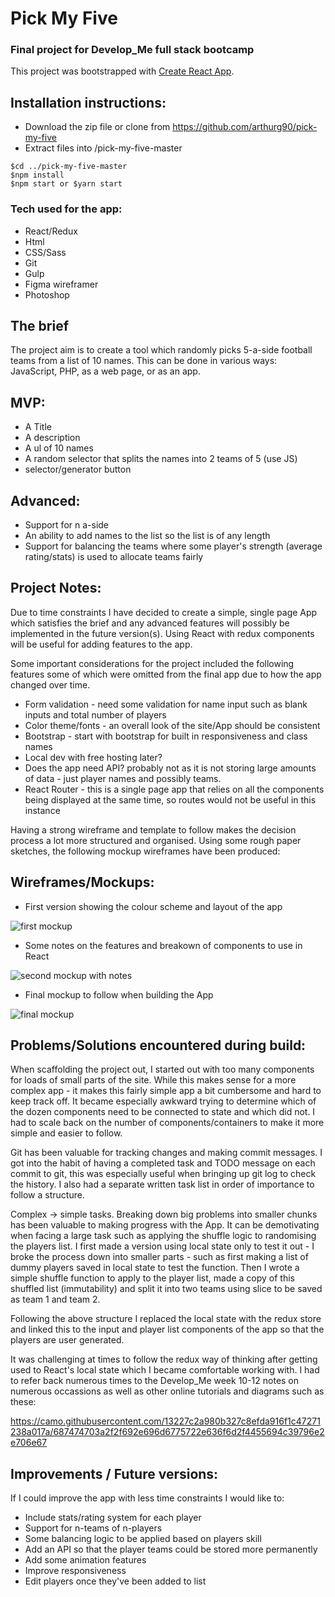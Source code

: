 # Pick My Five
### Final project for Develop_Me full stack bootcamp

This project was bootstrapped with [Create React App](https://github.com/facebookincubator/create-react-app).

## Installation instructions:
- Download the zip file or clone from https://github.com/arthurg90/pick-my-five
- Extract files into /pick-my-five-master

``` shell
$cd ../pick-my-five-master
$npm install
$npm start or $yarn start
```

### Tech used for the app:
- React/Redux
- Html
- CSS/Sass
- Git
- Gulp
- Figma wireframer
- Photoshop

## The brief

The project aim is to create a tool which randomly picks 5-a-side football teams from a list of 10 names. This can be done in various ways: JavaScript, PHP, as a web page, or as an app.

## MVP:
- A Title
- A description
- A ul of 10 names
- A random selector that splits the names into 2 teams of 5 (use JS)
- selector/generator button

## Advanced:

- Support for n a-side
- An ability to add names to the list so the list is of any length
- Support for balancing the teams where some player's strength (average rating/stats) is used to allocate teams fairly


## Project Notes:

Due to time constraints I have decided to create a simple, single page App which satisfies the brief and any advanced features will possibly be implemented in the future version(s). Using React with redux components will be useful for adding features to the app.

Some important considerations for the project included the following features some of which were omitted from the final app due to how the app changed over time.

- Form validation - need some validation for name input such as blank inputs and total number of players
- Color theme/fonts - an overall look of the site/App should be consistent
- Bootstrap - start with bootstrap for built in responsiveness and class names
- Local dev with free hosting later?
- Does the app need API? probably not as it is not storing large amounts of data - just player names and possibly teams.
- React Router - this is a single page app that relies on all the components being displayed at the same time, so routes would not be useful in this instance

Having a strong wireframe and template to follow makes the decision process a lot more structured and organised. Using some rough paper sketches, the following mockup wireframes have been produced:

## Wireframes/Mockups:
- First version showing the colour scheme and layout of the app

![first mockup](./notes-wireframes/mockup.jpg)

- Some notes on the features and breakown of components to use in React

![second mockup with notes](./notes-wireframes/mockup2.jpg)

- Final mockup to follow when building the App

![final mockup](./notes-wireframes/mockup3.jpg)

## Problems/Solutions encountered during build:

When scaffolding the project out, I started out with too many components for loads of small parts of the site. While this makes sense for a more complex app - it makes this fairly simple app a bit cumbersome and hard to keep track off. It became especially awkward trying to determine which of the dozen components need to be connected to state and which did not. I had to scale back on the number of components/containers to make it more simple and easier to follow.

Git has been valuable for tracking changes and making commit messages. I got into the habit of having a completed task and TODO message on each commit to git, this was especially useful when bringing up git log to check the history. I also had a separate written task list in order of importance to follow a structure.

Complex -> simple tasks. Breaking down big problems into smaller chunks has been valuable to making progress with the App. It can be demotivating when facing a large task such as applying the shuffle logic to randomising the players list. I first made a version using local state only to test it out - I broke the process down into smaller parts - such as first making a list of dummy players saved in local state to test the function. Then I wrote a simple shuffle function to apply to the player list, made a copy of this shuffled list (immutability) and split it into two teams using slice to be saved as team 1 and team 2.

Following the above structure I replaced the local state with the redux store and linked this to the input and player list components of the app so that the players are user generated.

It was challenging at times to follow the redux way of thinking after getting used to React's local state which I became comfortable working with. I had to refer back numerous times to the Develop_Me week 10-12 notes on numerous occassions as well as other online tutorials and diagrams such as these:

https://camo.githubusercontent.com/13227c2a980b327c8efda916f1c47271238a017a/687474703a2f2f692e696d6775722e636f6d2f4455694c39796e2e706e67

## Improvements / Future versions:

If I could improve the app with less time constraints I would like to:

- Include stats/rating system for each player
- Support for n-teams of n-players
- Some balancing logic to be applied based on players skill
- Add an API so that the player teams could be stored more permanently
- Add some animation features
- Improve responsiveness
- Edit players once they've been added to list
